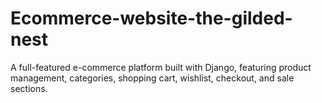 # Ecommerce-website-the-gilded-nest
A full-featured e-commerce platform built with Django, featuring product management, categories, shopping cart, wishlist, checkout, and sale sections.

